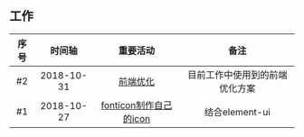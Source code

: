 ## 工作

|序号|时间轴|重要活动|备注|
|:-----:|:-----:|:-----:|:-----:|
|#2|2018-10-31|[前端优化](./frontend-optimization.md)|目前工作中使用到的前端优化方案|
|#1|2018-10-27|[fonticon制作自己的icon](./make-your-icon.md)|结合element-ui|
